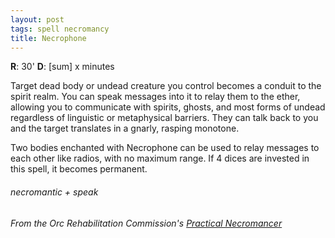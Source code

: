 ```yaml
---
layout: post
tags: spell necromancy
title: Necrophone
---
```

**R**: 30'  **D**: [sum] x minutes

Target dead body or undead creature you control becomes a conduit to the spirit realm. You can speak messages into it to relay them to the ether, allowing you to communicate with spirits, ghosts, and most forms of undead regardless of linguistic or metaphysical barriers. They can talk back to you and the target translates in a gnarly, rasping monotone.

Two bodies enchanted with Necrophone can be used to relay messages to each other like radios, with no maximum range. If 4 dices are invested in this spell, it becomes permanent.

###### necromantic + speak
###### From the Orc Rehabilitation Commission's [Practical Necromancer](https://orc-rehab.blogspot.com/2021/11/glog-wizard-school-practical-necromancer.html)
